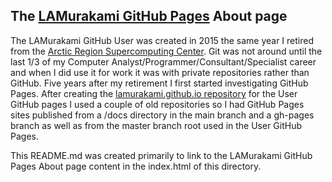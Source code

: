 ## The [LAMurakami GitHub Pages](https://github.lamurakami.com) About page

The LAMurakami GitHub User was created in 2015 the same year I retired from the <a href="http://arsc.lam1.us/About">Arctic Region Supercomputing Center</a>.  Git was not around until the last 1/3 of my Computer Analyst/Programmer/Consultant/Specialist career and when I did use it for work it was with private repositories rather than GitHub.  Five years after my retirement I first started investigating GitHub Pages.  After creating the [lamurakami.github.io repository](https://github.lamurakami.com) for the User GitHub pages I used a couple of old repositories so I had GitHub Pages sites published from a /docs directory in the main branch and a gh-pages branch as well as from the master branch root used in the User GitHub Pages.

This README.md was created primarily to link to the LAMurakami GitHub Pages About page content in the index.html of this directory.
